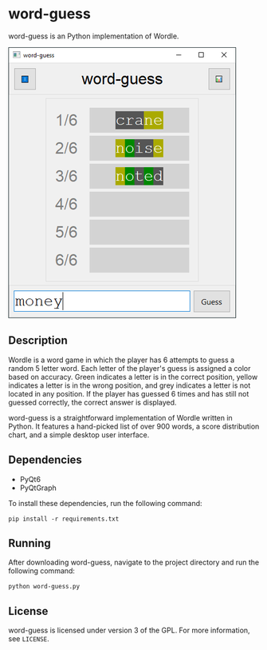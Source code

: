 # word-guess
word-guess is an Python implementation of Wordle.

![screenshot-01](data/screenshots/screenshot-01.PNG)

## Description
Wordle is a word game in which the player has 6 attempts to guess a random 5 letter word. Each letter of the player's guess is assigned a color based on accuracy. Green indicates a letter is in the correct position, yellow indicates a letter is in the wrong position, and grey indicates a letter is not located in any position. If the player has guessed 6 times and has still not guessed correctly, the correct answer is displayed.

word-guess is a straightforward implementation of Wordle written in Python. It features a hand-picked list of over 900 words, a score distribution chart, and a simple desktop user interface.

## Dependencies
* PyQt6
* PyQtGraph

To install these dependencies, run the following command:
```
pip install -r requirements.txt
```

## Running
After downloading word-guess, navigate to the project directory and run the following command:
```
python word-guess.py
```

## License
word-guess is licensed under version 3 of the GPL. For more information, see `LICENSE`.
